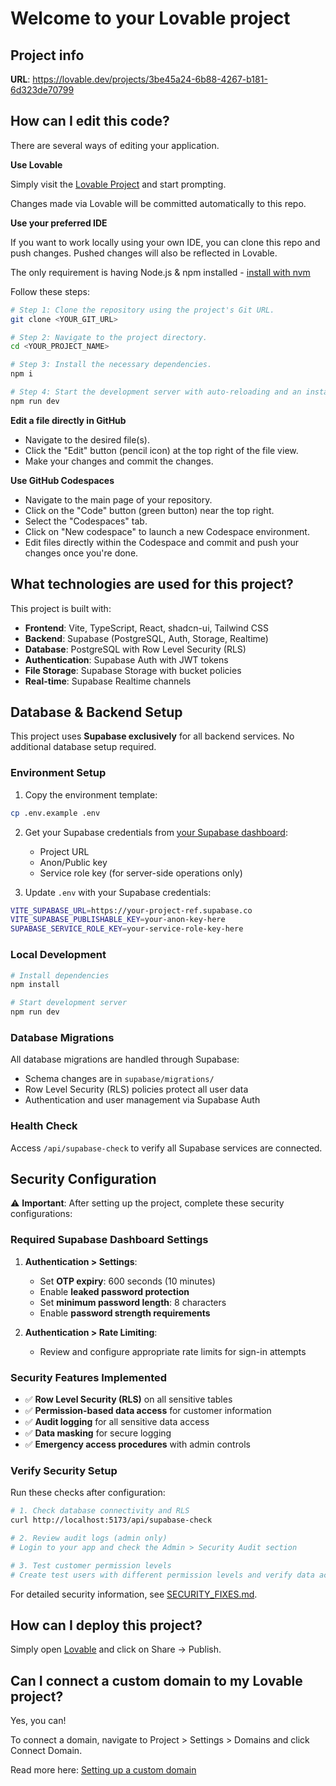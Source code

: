# Welcome to your Lovable project

## Project info

**URL**: https://lovable.dev/projects/3be45a24-6b88-4267-b181-6d323de70799

## How can I edit this code?

There are several ways of editing your application.

**Use Lovable**

Simply visit the [Lovable Project](https://lovable.dev/projects/3be45a24-6b88-4267-b181-6d323de70799) and start prompting.

Changes made via Lovable will be committed automatically to this repo.

**Use your preferred IDE**

If you want to work locally using your own IDE, you can clone this repo and push changes. Pushed changes will also be reflected in Lovable.

The only requirement is having Node.js & npm installed - [install with nvm](https://github.com/nvm-sh/nvm#installing-and-updating)

Follow these steps:

```sh
# Step 1: Clone the repository using the project's Git URL.
git clone <YOUR_GIT_URL>

# Step 2: Navigate to the project directory.
cd <YOUR_PROJECT_NAME>

# Step 3: Install the necessary dependencies.
npm i

# Step 4: Start the development server with auto-reloading and an instant preview.
npm run dev
```

**Edit a file directly in GitHub**

- Navigate to the desired file(s).
- Click the "Edit" button (pencil icon) at the top right of the file view.
- Make your changes and commit the changes.

**Use GitHub Codespaces**

- Navigate to the main page of your repository.
- Click on the "Code" button (green button) near the top right.
- Select the "Codespaces" tab.
- Click on "New codespace" to launch a new Codespace environment.
- Edit files directly within the Codespace and commit and push your changes once you're done.

## What technologies are used for this project?

This project is built with:

- **Frontend**: Vite, TypeScript, React, shadcn-ui, Tailwind CSS
- **Backend**: Supabase (PostgreSQL, Auth, Storage, Realtime)
- **Database**: PostgreSQL with Row Level Security (RLS)
- **Authentication**: Supabase Auth with JWT tokens
- **File Storage**: Supabase Storage with bucket policies
- **Real-time**: Supabase Realtime channels

## Database & Backend Setup

This project uses **Supabase exclusively** for all backend services. No additional database setup required.

### Environment Setup

1. Copy the environment template:
```bash
cp .env.example .env
```

2. Get your Supabase credentials from [your Supabase dashboard](https://supabase.com/dashboard):
   - Project URL
   - Anon/Public key
   - Service role key (for server-side operations only)

3. Update `.env` with your Supabase credentials:
```bash
VITE_SUPABASE_URL=https://your-project-ref.supabase.co
VITE_SUPABASE_PUBLISHABLE_KEY=your-anon-key-here
SUPABASE_SERVICE_ROLE_KEY=your-service-role-key-here
```

### Local Development

```bash
# Install dependencies
npm install

# Start development server  
npm run dev
```

### Database Migrations

All database migrations are handled through Supabase:
- Schema changes are in `supabase/migrations/`
- Row Level Security (RLS) policies protect all user data
- Authentication and user management via Supabase Auth

### Health Check

Access `/api/supabase-check` to verify all Supabase services are connected.

## Security Configuration

⚠️ **Important**: After setting up the project, complete these security configurations:

### Required Supabase Dashboard Settings

1. **Authentication > Settings**:
   - Set **OTP expiry**: 600 seconds (10 minutes)
   - Enable **leaked password protection**
   - Set **minimum password length**: 8 characters
   - Enable **password strength requirements**

2. **Authentication > Rate Limiting**:
   - Review and configure appropriate rate limits for sign-in attempts

### Security Features Implemented

- ✅ **Row Level Security (RLS)** on all sensitive tables
- ✅ **Permission-based data access** for customer information
- ✅ **Audit logging** for all sensitive data access
- ✅ **Data masking** for secure logging
- ✅ **Emergency access procedures** with admin controls

### Verify Security Setup

Run these checks after configuration:

```bash
# 1. Check database connectivity and RLS
curl http://localhost:5173/api/supabase-check

# 2. Review audit logs (admin only)
# Login to your app and check the Admin > Security Audit section

# 3. Test customer permission levels
# Create test users with different permission levels and verify data access
```

For detailed security information, see [SECURITY_FIXES.md](./SECURITY_FIXES.md).

## How can I deploy this project?

Simply open [Lovable](https://lovable.dev/projects/3be45a24-6b88-4267-b181-6d323de70799) and click on Share -> Publish.

## Can I connect a custom domain to my Lovable project?

Yes, you can!

To connect a domain, navigate to Project > Settings > Domains and click Connect Domain.

Read more here: [Setting up a custom domain](https://docs.lovable.dev/tips-tricks/custom-domain#step-by-step-guide)
